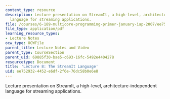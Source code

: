 ```yaml
---
content_type: resource
description: Lecture presentation on StreamIt, a high-level, architecture-independent
  language for streaming applications.
file: /courses/6-189-multicore-programming-primer-january-iap-2007/ee7529324452e6df2f6e76dc58b0e6e8_lec8streamit.pdf
file_type: application/pdf
learning_resource_types:
- Lecture Notes
ocw_type: OCWFile
parent_title: Lecture Notes and Video
parent_type: CourseSection
parent_uid: 69885f30-bae5-c693-16fc-5492e4404278
resourcetype: Document
title: 'Lecture 8: The StreamIt Language'
uid: ee752932-4452-e6df-2f6e-76dc58b0e6e8
---
```

Lecture presentation on StreamIt, a high-level, architecture-independent language for streaming applications.

